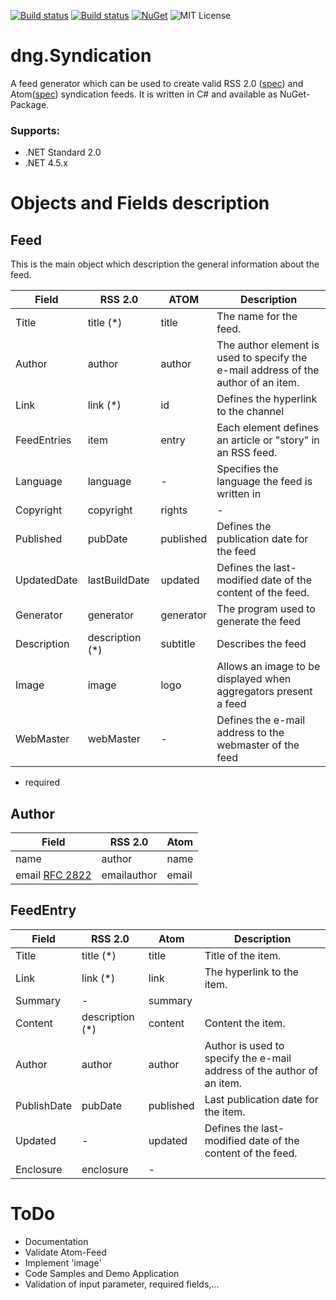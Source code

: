 [![Build status](https://ci.appveyor.com/api/projects/status/q31a2qtgi4bw3e9b/branch/develop?svg=true)](https://ci.appveyor.com/project/dotnetgeek/dng-syndication/branch/develop)
[![Build status](https://ci.appveyor.com/api/projects/status/80gqbde41fru5wlb/branch/master?svg=true)](https://ci.appveyor.com/project/dotnetgeek/dng-syndication/branch/master)
[![NuGet](https://img.shields.io/nuget/v/dng.Syndication.svg)](https://www.nuget.org/packages/dng.Syndication)
![MIT License](https://img.shields.io/badge/license-MIT-orange.svg)

# dng.Syndication

A feed generator which can be used to create valid RSS 2.0 ([spec](http://cyber.harvard.edu/rss/rss.html))  and Atom([spec](https://tools.ietf.org/html/rfc4287)) syndication  feeds. It is written in C# and available as NuGet-Package.

### Supports:
* .NET Standard 2.0
* .NET 4.5.x

# Objects and Fields description


## Feed

This is the main object which description the general information about the feed.

| Field  | RSS 2.0 | ATOM  | Description |
|--------|---------|-------|-------------|
| Title | title (*) | title | The name for the feed.|
| Author | author | author | The author element is used to specify the e-mail address of the author of an item. |
| Link | link (*) | id | Defines the hyperlink to the channel |
| FeedEntries | item | entry | Each <item> element defines an article or "story" in an RSS feed. |
| Language | language | - | Specifies the language the feed is written in |
| Copyright | copyright | rights | - |
| Published | pubDate | published | Defines the publication date for the feed |
| UpdatedDate | lastBuildDate | updated |  Defines the last-modified date of the content of the feed. |
| Generator | generator | generator | The program used to generate the feed |
| Description | description (*) | subtitle |  Describes the feed |
| Image | image | logo |  Allows an image to be displayed when aggregators present a feed |
| WebMaster | webMaster | - | Defines the e-mail address to the webmaster of the feed | 


* required

## Author

| Field | RSS 2.0 | Atom |
|-------|---------|------|
| name  | author | name |
| email [RFC 2822](http://tools.ietf.org/html/rfc2822) | emailauthor | email |


## FeedEntry

| Field | RSS 2.0 | Atom | Description |
|-------|---------|------|-------------|
| Title | title (*) | title | Title of the item. |
| Link | link (*) | link | The hyperlink to the item. |
| Summary | - | summary |
| Content | description (*) | content | Content the item. |
| Author | author | author | Author is used to specify the e-mail address of the author of an item. |
| PublishDate | pubDate | published | Last publication date for the item. |
| Updated | - | updated | Defines the last-modified date of the content of the feed. |
| Enclosure | enclosure  | - | 

# ToDo

* Documentation
* Validate Atom-Feed
* Implement 'image' 
* Code Samples and Demo Application
* Validation of input parameter, required fields,...
